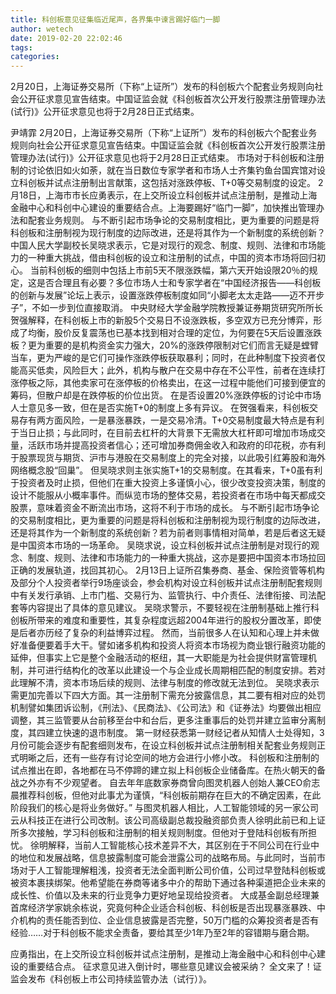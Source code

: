 ```yaml
---
title: 科创板意见征集临近尾声，各界集中谏言踢好临门一脚
author: wetech
date: 2019-02-20 22:02:46
tags: 
categories: 
---
```

2月20日，上海证券交易所（下称“上证所”）发布的科创板六个配套业务规则向社会公开征求意见宣告结束。中国证监会就《科创板首次公开发行股票注册管理办法(试行)》公开征求意见也将于2月28日正式结束。
<!-- more -->
尹靖霏
2月20日，上海证券交易所（下称“上证所”）发布的科创板六个配套业务规则向社会公开征求意见宣告结束。中国证监会就《科创板首次公开发行股票注册管理办法(试行)》公开征求意见也将于2月28日正式结束。
市场对于科创板和注册制的讨论依旧如火如荼，就在当日数位专家学者和市场人士齐集钓鱼台国宾馆对设立科创板并试点注册制出言献策，这包括对涨跌停板、T+0等交易制度的设定。
2月18日，上海市市长应勇表示，在上交所设立科创板并试点注册制，是推动上海金融中心和科创中心建设的重要结合点。上海要踢好“临门一脚”，加快推出管理办法和配套业务规则。
与不断引起市场争论的交易制度相比，更为重要的问题是将科创板和注册制视为现行制度的边际改进，还是将其作为一个新制度的系统创新？中国人民大学副校长吴晓求表示，它是对现行的观念、制度、规则、法律和市场能力的一种重大挑战，借由科创板的设立和注册制的试点，中国的资本市场将回归初心。
当前科创板的细则中包括上市前5天不限涨跌幅，第六天开始设限20％的规定，这是否合理且有必要？多位市场人士和专家学者在“中国经济报告——科创板的创新与发展”论坛上表示，设置涨跌停板制度如同“小脚老太太走路——迈不开步子”，不如一步到位直接取消。
中央财经大学金融学院教授兼证券期货研究所所长贺强解释，在科创板上市的新股5个交易日不设涨跌板，多空双方已充分博弈，形成了均衡，股价反复震荡也已基本找到相对合理的定位，为何要在5天后设置涨跌板？更为重要的是机构资金实力强大，20%的涨跌停限制对它们而言无疑是螳臂当车，更为严峻的是它们可操作涨跌停板获取暴利；同时，在此种制度下投资者仅能高买低卖，风险巨大；此外，机构与散户在交易中存在不公平性，前者在连续打涨停板之际，其他卖家可在涨停板的价格卖出，在这一过程中能他们可接到便宜的筹码，但散户却是在跌停板的价位出货。
在是否设置20%涨跌停板的讨论中市场人士意见多一致，但在是否实施T+0的制度上多有异议。
在贺强看来，科创板交易存有两方面风险，一是暴涨暴跌，一是交易冷清。T+0交易制度最大特点是有利于当日止损；与此同时，在目前去杠杆的大背景下无需放大杠杆即可增加市场成交量，活跃市场并提高投资者信心；还可增加券商佣金收入和政府的印花税，亦有利于股票现货与期货、沪市与港股在交易制度上的完全对接，以此吸引红筹股和海外网络概念股“回巢”。
但吴晓求则主张实施T+1的交易制度。在其看来，T+0虽有利于投资者及时止损，但他们在重大投资上多谨慎小心，很少改变投资决策，制度的设计不能服从小概率事件。而纵览市场的整体交易，若投资者在市场中每天都成交股票，意味着资金不断流出市场，这将不利于市场的成长。
与不断引起市场争论的交易制度相比，更为重要的问题是将科创板和注册制视为现行制度的边际改进，还是将其作为一个新制度的系统创新？若为前者则事情相对简单，若是后者这无疑是中国资本市场的一场革命。
吴晓求说，设立科创板并试点注册制是对现行的观念、制度、规则、法律和市场能力的一种重大挑战，这亦是要把中国资本市场拉回正确的发展轨道，找回其初心。
2月13日上证所召集券商、基金、保险资管等机构及部分个人投资者举行9场座谈会，参会机构对设立科创板并试点注册制配套规则中有关发行承销、上市门槛、交易行为、监管执行、中介责任、法律衔接、司法配套等内容提出了具体的意见建议。
吴晓求警示，不要轻视在注册制基础上推行科创板所带来的难度和重要性，其复杂程度远超2004年进行的股权分置改革，即使是后者亦历经了复杂的利益博弈过程。
然而，当前很多人在认知和心理上并未做好准备便要着手大干。譬如诸多机构和投资人将资本市场视为商业银行融资功能的延伸，但事实上它是整个金融活动的枢纽，其一大职能是为社会提供财富管理机制，并可进行结构化的改革以此建设一个与企业成长周期相匹配的制度安排。若对此理解不清，资本市场后续的规则、法律与制度的修改就无法到位。
吴晓求表示需更加完善以下四大方面。其一注册制下需充分披露信息，其二要有相对应的处罚机制譬如集团诉讼制，《刑法》、《民商法》、《公司法》和《证券法》均要做出相应调整，其三监管要从台前移至台中和台后，更多注重事后的处罚并建立监审分离制度，其四建立快速的退市制度。
第一财经获悉第一财经记者从知情人士处得知，3月份可能会逐步有配套细则发布，在设立科创板并试点注册制相关配套业务规则正式明晰之后，还有一些存有讨论空间的地方会进行小修小改。
科创板和注册制的试点推出在即，各地都在马不停蹄的建立拟上科创板企业储备库。在热火朝天的备战之外亦有不少观望者。
自去年年底数家券商曾向图灵机器人创始人兼CEO俞志晨推荐科创板，但他对此事尤为谨慎，“科创板前期存在巨大的不确定因素，在此阶段我们的核心是将业务做好。”
与图灵机器人相比，人工智能领域的另一家公司云从科技正在进行公司改制。该公司高级副总裁投融资部负责人徐明此前已和上证所多次接触，学习科创板和注册制的相关规则制度。但他对于登陆科创板有所担忧。
徐明解释，当前人工智能核心技术差异不大，其区别在于不同公司在行业中的地位和发展战略，信息披露制度可能会泄露公司的战略布局。与此同时，当前市场对于人工智能理解粗浅，投资者无法全面判断公司价值，公司过早登陆科创板或被资本裹挟绑架。他希望能在券商等诸多中介的帮助下通过各种渠道把企业未来的成长性、价值以及未来的行业竞争力更好地呈现给投资者。
大成基金副总经理兼首席经济学家姚余栋说，究竟何种企业适合科创板、科创板是否出现暴涨暴跌、中介机构的责任能否到位、企业信息披露是否完整，50万门槛的众筹投资者是否有经验……对于科创板不能求全责备，要给其至少1年乃至2年的容错期与磨合期。
 
 
应勇指出，在上交所设立科创板并试点注册制，是推动上海金融中心和科创中心建设的重要结合点。
征求意见进入倒计时，哪些意见建议会被采纳？
全文来了！证监会发布《科创板上市公司持续监管办法（试行）》。
